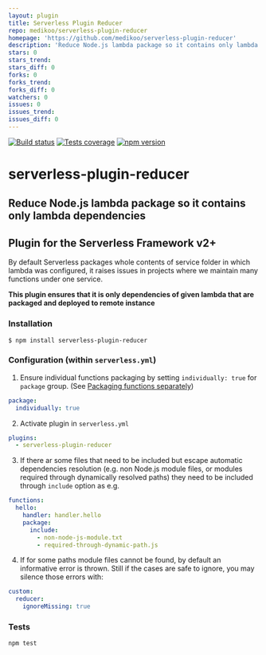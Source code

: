 ```yaml
---
layout: plugin
title: Serverless Plugin Reducer
repo: medikoo/serverless-plugin-reducer
homepage: 'https://github.com/medikoo/serverless-plugin-reducer'
description: 'Reduce Node.js lambda package so it contains only lambda dependencies'
stars: 0
stars_trend: 
stars_diff: 0
forks: 0
forks_trend: 
forks_diff: 0
watchers: 0
issues: 0
issues_trend: 
issues_diff: 0
---
```



[![Build status][build-image]][build-url]
[![Tests coverage][cov-image]][cov-url]
[![npm version][npm-image]][npm-url]

# serverless-plugin-reducer

## Reduce Node.js lambda package so it contains only lambda dependencies

## Plugin for the Serverless Framework v2+

By default Serverless packages whole contents of service folder in which lambda was configured, it raises issues in projects where we maintain many functions under one service.

**This plugin ensures that it is only dependencies of given lambda that are packaged and deployed to remote instance**

### Installation

    $ npm install serverless-plugin-reducer

### Configuration (within `serverless.yml`)

1. Ensure individual functions packaging by setting `individually: true` for `package` group. (See [Packaging functions separately](https://serverless.com/framework/docs/providers/aws/guide/packaging/#packaging-functions-separately))

```yaml
package:
  individually: true
```

2. Activate plugin in `serverless.yml`

```yaml
plugins:
  - serverless-plugin-reducer
```

3. If there ar some files that need to be included but escape automatic dependencies resolution (e.g. non Node.js module files, or modules required through dynamically resolved paths) they need to be included through `include` option as e.g.

```yaml
functions:
  hello:
    handler: handler.hello
    package:
      include:
        - non-node-js-module.txt
        - required-through-dynamic-path.js
```

4. If for some paths module files cannot be found, by default an informative error is thrown.
   Still if the cases are safe to ignore, you may silence those errors with:

```yaml
custom:
  reducer:
    ignoreMissing: true
```

### Tests

```bash
npm test
```

[build-image]: https://github.com/medikoo/serverless-plugin-reducer/workflows/Integrate/badge.svg
[build-url]: https://github.com/medikoo/serverless-plugin-reducer/actions?query=workflow%3AIntegrate
[cov-image]: https://img.shields.io/codecov/c/github/medikoo/serverless-plugin-reducer.svg
[cov-url]: https://codecov.io/gh/medikoo/serverless-plugin-reducer
[npm-image]: https://img.shields.io/npm/v/serverless-plugin-reducer.svg
[npm-url]: https://www.npmjs.com/package/serverless-plugin-reducer

